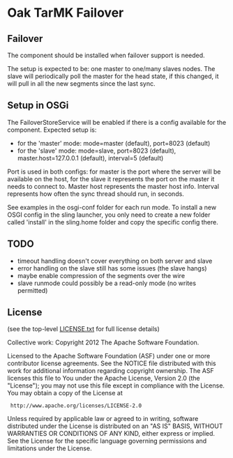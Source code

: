 Oak TarMK Failover
==================

Failover
-------

The component should be installed when failover support is needed.

The setup is expected to be: one master to one/many slaves nodes.
The slave will periodically poll the master for the head state, if this
changed, it will pull in all the new segments since the last sync.

Setup in OSGi
-------------

The FailoverStoreService will be enabled if there is a config available for the component.
Expected setup is:
  - for the 'master' mode: mode=master (default), port=8023 (default)
  - for the 'slave' mode:  mode=slave, port=8023 (default), master.host=127.0.0.1 (default), interval=5 (default)

Port is used in both configs: for master is the port where the server will be available on the host, for the slave it 
represents the port on the master it needs to connect to.
Master host represents the master host info.
Interval represents how often the sync thread should run, in seconds.

See examples in the osgi-conf folder for each run mode. To install a new OSGI config in the sling launcher,
you only need to create a new folder called 'install' in the sling.home folder and copy the specific config there.

TODO
----

  - timeout handling doesn't cover everything on both server and slave
  - error handling on the slave still has some issues (the slave hangs)
  - maybe enable compression of the segments over the wire
  - slave runmode could possibly be a read-only mode (no writes permitted)

License
-------

(see the top-level [LICENSE.txt](../LICENSE.txt) for full license details)

Collective work: Copyright 2012 The Apache Software Foundation.

Licensed to the Apache Software Foundation (ASF) under one or more
contributor license agreements.  See the NOTICE file distributed with
this work for additional information regarding copyright ownership.
The ASF licenses this file to You under the Apache License, Version 2.0
(the "License"); you may not use this file except in compliance with
the License.  You may obtain a copy of the License at

     http://www.apache.org/licenses/LICENSE-2.0

Unless required by applicable law or agreed to in writing, software
distributed under the License is distributed on an "AS IS" BASIS,
WITHOUT WARRANTIES OR CONDITIONS OF ANY KIND, either express or implied.
See the License for the specific language governing permissions and
limitations under the License.

